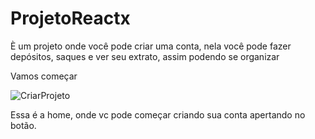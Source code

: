 # ProjetoReactx
È um projeto onde você pode criar uma conta, nela você pode fazer depósitos, saques e ver seu extrato, assim podendo se organizar

Vamos começar

![CriarProjeto](https://user-images.githubusercontent.com/119535029/208479829-7d667ccf-b854-4fe5-bbcc-6d944c62fb6a.png)

Essa é a home, onde vc pode começar criando sua conta apertando no botão.

